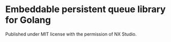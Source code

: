 # Embeddable persistent queue library for Golang

Published under MIT license with the permission of NX Studio.